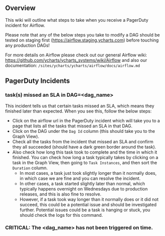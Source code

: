 ## Overview

This wiki will outline what steps to take when you receive a PagerDuty incident for Airflow. 

Please note that any of the below steps you take to modify a DAG should be tested on staging first (https://airflow.staging.ycharts.com) before touching any production DAGs!

For more details on Airflow please check out our general Airflow wiki: https://github.com/ycharts/ycharts_systems/wiki/Airflow and also our documentation: `/sites/ycharts/ycharts/airflow/docs/airflow.md`

## PagerDuty Incidents

### task(s) missed an SLA in DAG=<dag_name>

This incident tells us that certain tasks missed an SLA, which means they finished later than expected. When you see this, follow the below steps:
- Click on the airflow url in the PagerDuty incident which will take you to a page that lists all the tasks that missed an SLA in that DAG.
- Click on the DAG under the `Dag Id` column (this should take you to the Graph View).
- Check all the tasks from the incident that missed an SLA and confirm they all succeeded (should have a dark green border around the task).
- Also check how long this task took to complete and the time in which it finished. You can check how long a task typically takes by clicking on a task in the Graph View, then going to `Task Instances`, and then sort the `Duration` column.
    - In most cases, a task just took slightly longer than it normally does, in which case we are fine and you can resolve the incident.
    - In other cases, a task started slightly later than normal, which typically happens overnight on Wednesdays due to production releases, and this is also fine to resolve.
    - However, if a task took way longer than it normally does or it did not succeed, this could be a potential issue and should be investigated further. Potential issues could be a task is hanging or stuck, you should check the logs for this command.

### CRITICAL: The <dag_name> has not been triggered on time.

